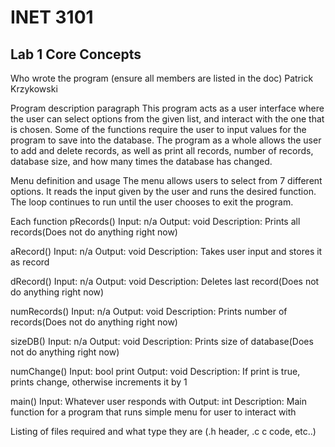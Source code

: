 # INET 3101

## Lab 1 Core Concepts

Who wrote the program (ensure all members are listed in the doc)
Patrick Krzykowski

Program description paragraph
This program acts as a user interface where the user can select options from the given list, 
and interact with the one that is chosen. Some of the functions require the user to input values 
for the program to save into the database. The program as a whole allows the user to add and 
delete records, as well as print all records, number of records, database size, and how many times
the database has changed.

Menu definition and usage
The menu allows users to select from 7 different options. It reads the input given by the user and 
runs the desired function. The loop continues to run until the user chooses to exit the program.

Each function 
pRecords()
Input: n/a
Output: void
Description: Prints all records(Does not do anything right now)

aRecord()
Input: n/a
Output: void
Description: Takes user input and stores it as record

dRecord()
Input: n/a
Output: void
Description: Deletes last record(Does not do anything right now)

numRecords()
Input: n/a
Output: void
Description: Prints number of records(Does not do anything right now)

sizeDB()
Input: n/a
Output: void
Description: Prints size of database(Does not do anything right now)

numChange()
Input: bool print
Output: void
Description: If print is true, prints change, otherwise increments it by 1

main()
Input: Whatever user responds with
Output: int
Description: Main function for a program that runs simple menu for user to interact with

Listing of files required and what type they are (.h header, .c c code, etc..)
